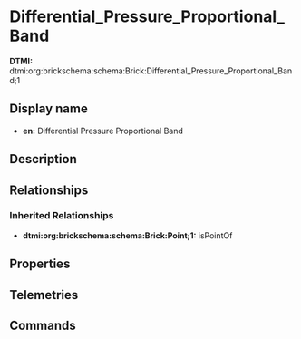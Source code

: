 # Differential_Pressure_Proportional_Band
**DTMI:** dtmi:org:brickschema:schema:Brick:Differential_Pressure_Proportional_Band;1
## Display name
- **en:** Differential Pressure Proportional Band
## Description
## Relationships
### Inherited Relationships
* **dtmi:org:brickschema:schema:Brick:Point;1:** isPointOf
## Properties
## Telemetries
## Commands

